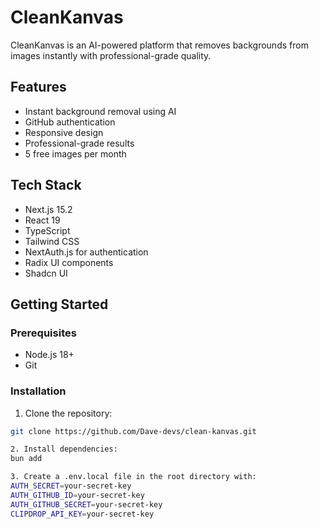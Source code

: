 # CleanKanvas

CleanKanvas is an AI-powered platform that removes backgrounds from images instantly with professional-grade quality.

## Features

- Instant background removal using AI
- GitHub authentication
- Responsive design
- Professional-grade results
- 5 free images per month

## Tech Stack

- Next.js 15.2
- React 19
- TypeScript
- Tailwind CSS
- NextAuth.js for authentication
- Radix UI components
- Shadcn UI

## Getting Started

### Prerequisites

- Node.js 18+ 
- Git

### Installation

1. Clone the repository:
```bash
git clone https://github.com/Dave-devs/clean-kanvas.git

2. Install dependencies:
bun add

3. Create a .env.local file in the root directory with:
AUTH_SECRET=your-secret-key
AUTH_GITHUB_ID=your-secret-key
AUTH_GITHUB_SECRET=your-secret-key
CLIPDROP_API_KEY=your-secret-key